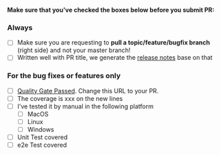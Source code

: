 **Make sure that you've checked the boxes below before you submit PR:**

### Always

- [ ] Make sure you are requesting to **pull a topic/feature/bugfix branch** (right side) and not your master branch!
- [ ] Written well with PR title, we generate the [release notes](https://github.com/jenkins-zh/jenkins-cli/releases) base on that

### For the bug fixes or features only

- [ ] [Quality Gate Passed](https://sonarcloud.io/dashboard?id=jenkins-zh_jenkins-cli). Change this URL to your PR.
- [ ] The coverage is xxx on the new lines
- [ ] I've tested it by manual in the following platform
  - [ ] MacOS
  - [ ] Linux
  - [ ] Windows
- [ ] Unit Test covered
- [ ] e2e Test covered

<!--
Put an `x` into the [ ] to show you have filled the information
-->
